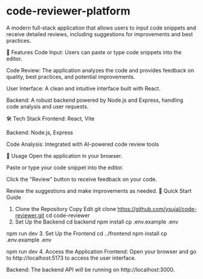 # code-reviewer-platform
A modern full-stack application that allows users to input code snippets and receive detailed reviews, including suggestions for improvements and best practices.

🧪 Features
Code Input: Users can paste or type code snippets into the editor.

Code Review: The application analyzes the code and provides feedback on quality, best practices, and potential improvements.

User Interface: A clean and intuitive interface built with React.

Backend: A robust backend powered by Node.js and Express, handling code analysis and user requests.

🛠️ Tech Stack
Frontend: React, Vite

Backend: Node.js, Express

Code Analysis: Integrated with AI-powered code review tools

🧪 Usage
Open the application in your browser.

Paste or type your code snippet into the editor.

Click the "Review" button to receive feedback on your code.

Review the suggestions and make improvements as needed.
🚀 Quick Start Guide
1. Clone the Repository
Copy
Edit
git clone https://github.com/ysujal/code-reviewer.git
cd code-reviewer
2. Set Up the Backend
cd backend
npm install
cp .env.example .env

npm run dev
3. Set Up the Frontend
cd ../frontend
npm install
cp .env.example .env

npm run dev
4. Access the Application
Frontend: Open your browser and go to http://localhost:5173 to access the user interface.

Backend: The backend API will be running on http://localhost:3000.
